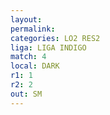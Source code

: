 ```yaml
---
layout: 
permalink: 
categories: LO2 RES2
liga: LIGA INDIGO
match: 4
local: DARK
r1: 1
r2: 2
out: SM
---
```


